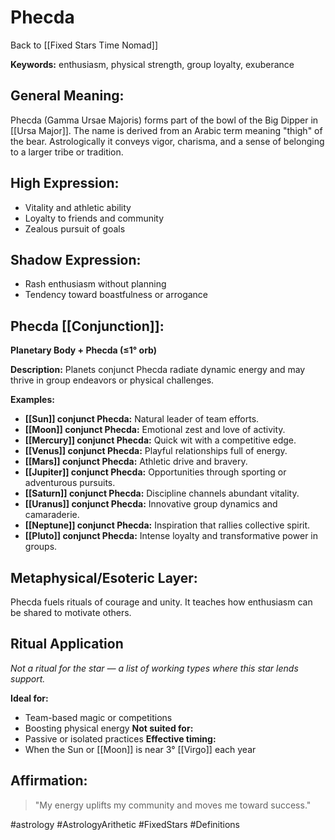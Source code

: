 # Phecda

Back to [[Fixed Stars Time Nomad]]

**Keywords:** enthusiasm, physical strength, group loyalty, exuberance

## General Meaning:
Phecda (Gamma Ursae Majoris) forms part of the bowl of the Big Dipper in [[Ursa Major]]. The name is derived from an Arabic term meaning "thigh" of the bear. Astrologically it conveys vigor, charisma, and a sense of belonging to a larger tribe or tradition.

## High Expression:
- Vitality and athletic ability
- Loyalty to friends and community
- Zealous pursuit of goals

## Shadow Expression:
- Rash enthusiasm without planning
- Tendency toward boastfulness or arrogance

## Phecda [[Conjunction]]:

**Planetary Body + Phecda (≤1° orb)**

**Description:**
Planets conjunct Phecda radiate dynamic energy and may thrive in group endeavors or physical challenges.

**Examples:**
- **[[Sun]] conjunct Phecda:** Natural leader of team efforts.
- **[[Moon]] conjunct Phecda:** Emotional zest and love of activity.
- **[[Mercury]] conjunct Phecda:** Quick wit with a competitive edge.
- **[[Venus]] conjunct Phecda:** Playful relationships full of energy.
- **[[Mars]] conjunct Phecda:** Athletic drive and bravery.
- **[[Jupiter]] conjunct Phecda:** Opportunities through sporting or adventurous pursuits.
- **[[Saturn]] conjunct Phecda:** Discipline channels abundant vitality.
- **[[Uranus]] conjunct Phecda:** Innovative group dynamics and camaraderie.
- **[[Neptune]] conjunct Phecda:** Inspiration that rallies collective spirit.
- **[[Pluto]] conjunct Phecda:** Intense loyalty and transformative power in groups.

## Metaphysical/Esoteric Layer:
Phecda fuels rituals of courage and unity. It teaches how enthusiasm can be shared to motivate others.

## Ritual Application
*Not a ritual for the star — a list of working types where this star lends support.*

**Ideal for:**
- Team-based magic or competitions
- Boosting physical energy
**Not suited for:**
- Passive or isolated practices
**Effective timing:**
- When the Sun or [[Moon]] is near 3° [[Virgo]] each year

## Affirmation:

> "My energy uplifts my community and moves me toward success."

#astrology #AstrologyArithetic #FixedStars #Definitions
